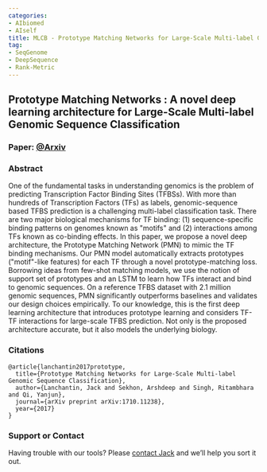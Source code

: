 ```yaml
---
categories:
- AIbiomed
- AIself
title: MLCB - Prototype Matching Networks for Large-Scale Multi-label Genomic Sequence Classification
tag:
- SeqGenome
- DeepSequence
- Rank-Metric
---
```


<a name="pmn"></a>

## Prototype Matching Networks : A novel deep learning architecture for Large-Scale Multi-label Genomic Sequence Classification


### Paper: [@Arxiv](https://arxiv.org/abs/1710.11238)


### Abstract
One of the fundamental tasks in understanding genomics is the problem of predicting Transcription Factor Binding Sites (TFBSs). With more than hundreds of Transcription Factors (TFs) as labels, genomic-sequence based TFBS prediction is a challenging multi-label classification task. There are two major biological mechanisms for TF binding: (1) sequence-specific binding patterns on genomes known as "motifs" and (2) interactions among TFs known as co-binding effects. In this paper, we propose a novel deep architecture, the Prototype Matching Network (PMN) to mimic the TF binding mechanisms. Our PMN model automatically extracts prototypes ("motif"-like features) for each TF through a novel prototype-matching loss. Borrowing ideas from few-shot matching models, we use the notion of support set of prototypes and an LSTM to learn how TFs interact and bind to genomic sequences. On a reference TFBS dataset with 2.1 million genomic sequences, PMN significantly outperforms baselines and validates our design choices empirically. To our knowledge, this is the first deep learning architecture that introduces prototype learning and considers TF-TF interactions for large-scale TFBS prediction. Not only is the proposed architecture accurate, but it also models the underlying biology.



### Citations

```
@article{lanchantin2017prototype,
  title={Prototype Matching Networks for Large-Scale Multi-label Genomic Sequence Classification},
  author={Lanchantin, Jack and Sekhon, Arshdeep and Singh, Ritambhara and Qi, Yanjun},
  journal={arXiv preprint arXiv:1710.11238},
  year={2017}
}
```

### Support or Contact

Having trouble with our tools? Please [contact Jack](mailto:jacklanchantin@gmail.com) and we’ll help you sort it out.
